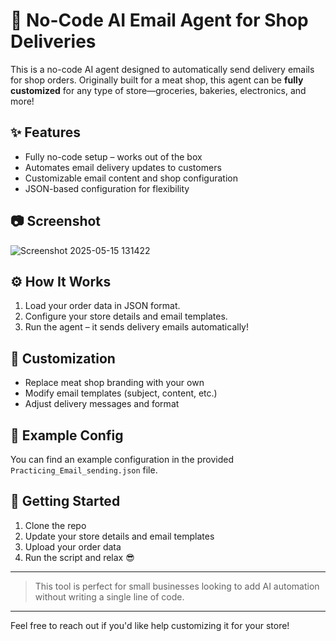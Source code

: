 # 🛒 No-Code AI Email Agent for Shop Deliveries

This is a no-code AI agent designed to automatically send delivery emails for shop orders. Originally built for a meat shop, this agent can be **fully customized** for any type of store—groceries, bakeries, electronics, and more!

## ✨ Features

* Fully no-code setup – works out of the box
* Automates email delivery updates to customers
* Customizable email content and shop configuration
* JSON-based configuration for flexibility

## 📷 Screenshot


![Screenshot 2025-05-15 131422](https://github.com/user-attachments/assets/a76096f2-777d-4923-9aa2-c8ddbb76fffb)


## ⚙️ How It Works

1. Load your order data in JSON format.
2. Configure your store details and email templates.
3. Run the agent – it sends delivery emails automatically!

## 🧩 Customization

* Replace meat shop branding with your own
* Modify email templates (subject, content, etc.)
* Adjust delivery messages and format

## 📁 Example Config

You can find an example configuration in the provided `Practicing_Email_sending.json` file.

## 🚀 Getting Started

1. Clone the repo
2. Update your store details and email templates
3. Upload your order data
4. Run the script and relax 😎

---

> This tool is perfect for small businesses looking to add AI automation without writing a single line of code.

---

Feel free to reach out if you'd like help customizing it for your store!
